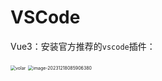 # VSCode

Vue3：安装官方推荐的`vscode`插件：

<img src="assets/volar.png" alt="volar" style="zoom:50%;" />

<img src="assets/image-20231218085906380.png" alt="image-20231218085906380" style="zoom:50%;" />
